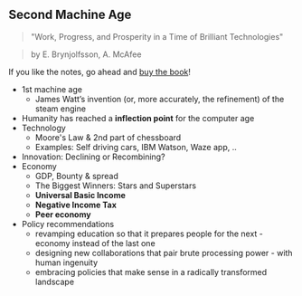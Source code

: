 ## Second Machine Age

> "Work, Progress, and Prosperity in a Time of Brilliant Technologies"

> by E. Brynjolfsson, A. McAfee

If you like the notes, go ahead and [buy the book](https://www.amazon.com/Second-Machine-Age-Prosperity-Technologies/dp/0393350649)!

- 1st machine age
  - James Watt’s invention (or, more accurately, the refinement) of the steam engine
- Humanity has reached a **inflection point** for the computer age
- Technology
  - Moore's Law & 2nd part of chessboard
  - Examples: Self driving cars, IBM Watson, Waze app, ..
- Innovation: Declining or Recombining?
- Economy
  - GDP, Bounty & spread
  - The Biggest Winners: Stars and Superstars
  - **Universal Basic Income**
  - **Negative Income Tax**
  - **Peer economy**
- Policy recommendations
    - revamping education so that it prepares people for the next - economy instead of the last one
    - designing new collaborations that pair brute processing power - with human ingenuity
    - embracing policies that make sense in a radically transformed landscape
